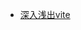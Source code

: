- [深入浅出vite](https://blog.junfeng530.xyz/docs/%E8%BF%9B%E9%98%B6%E5%AD%A6%E4%B9%A0/%E6%B7%B1%E5%85%A5%E6%B5%85%E5%87%BAvite/start.html)
